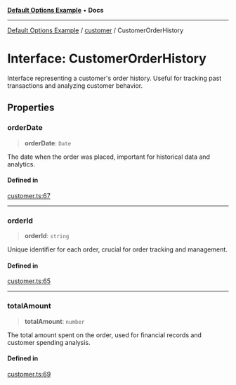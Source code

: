 [**Default Options Example**](../../README.md) • **Docs**

***

[Default Options Example](../../modules.md) / [customer](../README.md) / CustomerOrderHistory

# Interface: CustomerOrderHistory

Interface representing a customer's order history.
Useful for tracking past transactions and analyzing customer behavior.

## Properties

### orderDate

> **orderDate**: `Date`

The date when the order was placed, important for historical data and analytics.

#### Defined in

[customer.ts:67](https://github.com/typedoc2md/typedoc-plugin-markdown-examples/blob/main/dummy-api/src/customer.ts#L67)

***

### orderId

> **orderId**: `string`

Unique identifier for each order, crucial for order tracking and management.

#### Defined in

[customer.ts:65](https://github.com/typedoc2md/typedoc-plugin-markdown-examples/blob/main/dummy-api/src/customer.ts#L65)

***

### totalAmount

> **totalAmount**: `number`

The total amount spent on the order, used for financial records and customer spending analysis.

#### Defined in

[customer.ts:69](https://github.com/typedoc2md/typedoc-plugin-markdown-examples/blob/main/dummy-api/src/customer.ts#L69)

